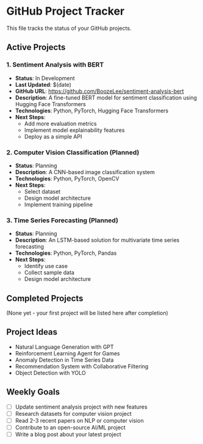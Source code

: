 # GitHub Project Tracker

This file tracks the status of your GitHub projects.

## Active Projects

### 1. Sentiment Analysis with BERT
- **Status**: In Development
- **Last Updated**: $(date)
- **GitHub URL**: https://github.com/BoozeLee/sentiment-analysis-bert
- **Description**: A fine-tuned BERT model for sentiment classification using Hugging Face Transformers
- **Technologies**: Python, PyTorch, Hugging Face Transformers
- **Next Steps**:
  - Add more evaluation metrics
  - Implement model explainability features
  - Deploy as a simple API

### 2. Computer Vision Classification (Planned)
- **Status**: Planning
- **Description**: A CNN-based image classification system
- **Technologies**: Python, PyTorch, OpenCV
- **Next Steps**:
  - Select dataset
  - Design model architecture
  - Implement training pipeline

### 3. Time Series Forecasting (Planned)
- **Status**: Planning
- **Description**: An LSTM-based solution for multivariate time series forecasting
- **Technologies**: Python, PyTorch, Pandas
- **Next Steps**:
  - Identify use case
  - Collect sample data
  - Design model architecture

## Completed Projects

(None yet - your first project will be listed here after completion)

## Project Ideas

- Natural Language Generation with GPT
- Reinforcement Learning Agent for Games
- Anomaly Detection in Time Series Data
- Recommendation System with Collaborative Filtering
- Object Detection with YOLO

## Weekly Goals

- [ ] Update sentiment analysis project with new features
- [ ] Research datasets for computer vision project
- [ ] Read 2-3 recent papers on NLP or computer vision
- [ ] Contribute to an open-source AI/ML project
- [ ] Write a blog post about your latest project